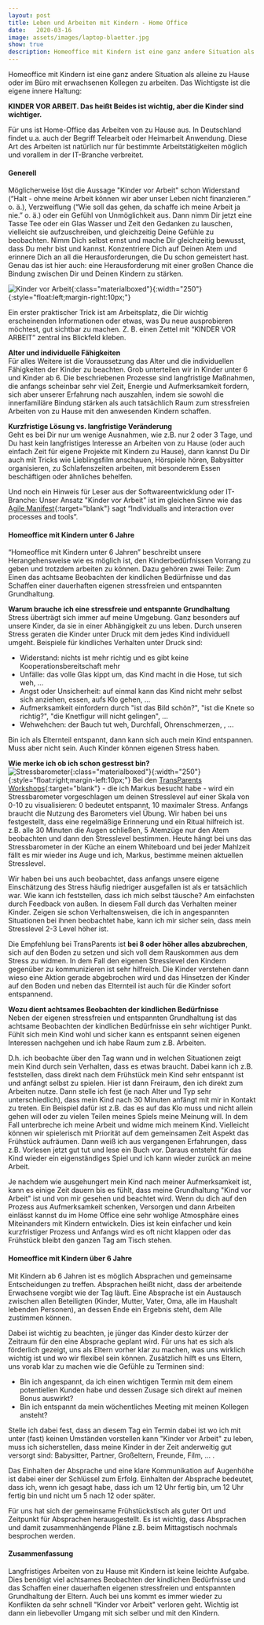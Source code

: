 ```yaml
---
layout: post
title: Leben und Arbeiten mit Kindern - Home Office
date:   2020-03-16
image: assets/images/laptop-blaetter.jpg
show: true
description: Homeoffice mit Kindern ist eine ganz andere Situation als alleine zu Hause oder im Büro mit erwachsenen Kollegen zu arbeiten.
---
```


Homeoffice mit Kindern ist eine ganz andere Situation als alleine zu Hause oder im Büro mit erwachsenen Kollegen zu arbeiten. Das Wichtigste ist die eigene innere Haltung:

**KINDER VOR ARBEIT. Das heißt Beides ist wichtig, aber die Kinder sind wichtiger.**

Für uns ist Home-Office das Arbeiten von zu Hause aus. In Deutschland findet u.a. auch der Begriff Telearbeit oder Heimarbeit Anwendung. Diese Art des Arbeiten ist natürlich nur für bestimmte Arbeitstätigkeiten möglich und vorallem in der IT-Branche verbreitet.


#### Generell
Möglicherweise löst die Aussage "Kinder vor Arbeit" schon Widerstand (“Halt - ohne meine Arbeit können wir aber unser Leben nicht finanzieren.” o. ä.), Verzweiflung (“Wie soll das gehen, da schaffe ich meine Arbeit ja nie.” o. ä.) oder ein Gefühl von Unmöglichkeit aus.
Dann nimm Dir jetzt eine Tasse Tee oder ein Glas Wasser und Zeit den Gedanken zu lauschen, vielleicht sie aufzuschreiben, und gleichzeitig Deine Gefühle zu beobachten. Nimm Dich selbst ernst und mache Dir gleichzeitig bewusst, dass Du mehr bist und kannst. Konzentriere Dich auf Deinen Atem und erinnere Dich an all die Herausforderungen, die Du schon gemeistert hast.
Genau das ist hier auch: eine Herausforderung mit einer großen Chance die Bindung zwischen Dir und Deinen Kindern zu stärken.

![Kinder vor Arbeit](/assets/images/kindervorarbeit.jpg){:class="materialboxed"}{:width="250"}{:style="float:left;margin-right:10px;"}

Ein erster praktischer Trick ist am Arbeitsplatz, die Dir wichtig erscheinenden Informationen oder etwas, was Du neue ausprobieren möchtest, gut sichtbar zu machen. Z. B. einen Zettel mit “KINDER VOR ARBEIT” zentral ins Blickfeld kleben.


**Alter und individuelle Fähigkeiten**<br>
Für alles Weitere ist die Voraussetzung das Alter und die individuellen Fähigkeiten der Kinder zu beachten. Grob unterteilen wir in Kinder unter 6 und Kinder ab 6.
Die beschriebenen Prozesse sind langfristige Maßnahmen, die anfangs scheinbar sehr viel Zeit, Energie und Aufmerksamkeit fordern, sich aber unserer Erfahrung nach auszahlen, indem sie sowohl die innerfamiliäre Bindung stärken als auch tatsächlich Raum zum stressfreien Arbeiten von zu Hause mit den anwesenden Kindern schaffen.

**Kurzfristige Lösung vs. langfristige Veränderung**<br>
Geht es bei Dir nur um wenige Ausnahmen, wie z.B. nur 2 oder 3 Tage, und Du hast kein langfristiges Interesse an Arbeiten von zu Hause (oder auch einfach Zeit für eigene Projekte mit Kindern zu Hause), dann kannst Du Dir auch mit Tricks wie Lieblingsfilm anschauen, Hörspiele hören, Babysitter organisieren, zu Schlafenszeiten arbeiten, mit besonderem Essen beschäftigen oder ähnliches behelfen.

Und noch ein Hinweis für Leser aus der Softwareentwicklung oder IT-Branche: Unser Ansatz "Kinder vor Arbeit" ist im gleichen Sinne wie das [Agile Manifest](https://agilemanifesto.org/){:target="blank"} sagt “Individualls and interaction over processes and tools”.


#### Homeoffice mit Kindern unter 6 Jahre
“Homeoffice mit Kindern unter 6 Jahren” beschreibt unsere Herangehensweise wie es möglich ist, den Kinderbedürfnissen Vorrang zu geben und trotzdem arbeiten zu können. Dazu gehören zwei Teile: Zum Einen das achtsame Beobachten der kindlichen Bedürfnisse und das Schaffen einer dauerhaften eigenen stressfreien und entspannten Grundhaltung.

**Warum brauche ich eine stressfreie und entspannte Grundhaltung**<br>
Stress überträgt sich immer auf meine Umgebung. Ganz besonders auf unsere Kinder, da sie in einer Abhängigkeit zu uns leben. Durch unseren Stress geraten die Kinder unter Druck mit dem jedes Kind individuell umgeht. Beispiele für kindliches Verhalten unter Druck sind:
<ul>
  <li style="list-style-type:disc;">Widerstand: nichts ist mehr richtig und es gibt keine Kooperationsbereitschaft mehr</li>
  <li style="list-style-type:disc;">Unfälle: das volle Glas kippt um, das Kind macht in die Hose, tut sich weh, ...</li>
  <li style="list-style-type:disc;">Angst oder Unsicherheit: auf einmal kann das Kind nicht mehr selbst sich anziehen, essen, aufs Klo gehen, ...</li>
  <li style="list-style-type:disc;">Aufmerksamkeit einfordern durch "ist das Bild schön?", "ist die Knete so richtig?", "die Knetfigur will nicht gelingen", ... </li>
  <li style="list-style-type:disc;">Wehwehchen: der Bauch tut weh, Durchfall, Ohrenschmerzen, , ...</li>
</ul>
Bin ich als Elternteil entspannt, dann kann sich auch mein Kind entspannen. Muss aber nicht sein. Auch Kinder können eigenen Stress haben.

**Wie merke ich ob ich schon gestresst bin?**<br>
![Stressbarometer](/assets/images/stressbaro.jpg){:class="materialboxed"}{:width="250"}{:style="float:right;margin-left:10px;"}
Bei den [TransParents Workshops](http://www.transparents.net){:target="blank"} - die ich Markus besucht habe - wird ein Stressbarometer vorgeschlagen um deinen Stresslevel auf einer Skala von 0-10 zu visualisieren: 0 bedeutet entspannt, 10 maximaler Stress. Anfangs braucht die Nutzung des Barometers viel Übung. Wir haben bei uns festgestellt, dass eine regelmäßige Erinnerung und ein Ritual hilfreich ist. z.B. alle 30 Minuten die Augen schließen, 5 Atemzüge nur den Atem beobachten und dann den Stresslevel bestimmen. Heute hängt bei uns das Stressbarometer in der Küche an einem Whiteboard und bei jeder Mahlzeit fällt es mir wieder ins Auge und ich, Markus, bestimme meinen aktuellen Stresslevel.

Wir haben bei uns auch beobachtet, dass anfangs unsere eigene Einschätzung des Stress häufig niedriger ausgefallen ist als er tatsächlich war. Wie kann ich feststellen, dass ich mich selbst täusche? Am einfachsten durch Feedback von außen. In diesem Fall durch das Verhalten meiner Kinder. Zeigen sie schon Verhaltensweisen, die ich in angespannten Situationen bei ihnen beobachtet habe, kann ich mir sicher sein, dass mein Stresslevel 2-3 Level höher ist.

Die Empfehlung bei TransParents ist **bei 8 oder höher alles abzubrechen**, sich auf den Boden zu setzen und sich voll dem Rauskommen aus dem Stress zu widmen. In dem Fall den eigenen Stresslevel den Kindern gegenüber zu kommunizieren ist sehr hilfreich. Die Kinder verstehen dann wieso eine Aktion gerade abgebrochen wird und das Hinsetzen der Kinder auf den Boden und neben das Elternteil ist auch für die Kinder sofort entspannend.


**Wozu dient achtsames Beobachten der kindlichen Bedürfnisse**<br>
Neben der eigenen stressfreien und entspannten Grundhaltung ist das achtsame Beobachten der kindlichen Bedürfnisse ein sehr wichtiger Punkt. Fühlt sich mein Kind wohl und sicher kann es entspannt seinen eigenen Interessen nachgehen und ich habe Raum zum z.B. Arbeiten.

D.h. ich beobachte über den Tag wann und in welchen Situationen zeigt mein Kind durch sein Verhalten, dass es etwas braucht. Dabei kann ich z.B. feststellen, dass direkt nach dem Frühstück mein Kind sehr entspannt ist und anfängt selbst zu spielen. Hier ist dann Freiraum, den ich direkt zum Arbeiten nutze. Dann stelle ich fest (je nach Alter und Typ sehr unterschiedlich), dass mein Kind nach 30 Minuten anfängt mit mir in Kontakt zu treten. Ein Beispiel dafür ist z.B. das es auf das Klo muss und nicht allein gehen will oder zu vielen Teilen meines Spiels meine Meinung will. In dem Fall unterbreche ich meine Arbeit und widme mich meinem Kind. Vielleicht können wir spielerisch mit Priorität auf dem gemeinsamen Zeit Aspekt das Frühstück aufräumen. Dann weiß ich aus vergangenen Erfahrungen, dass z.B. Vorlesen jetzt gut tut und lese ein Buch vor. Daraus entsteht für das Kind wieder ein eigenständiges Spiel und ich kann wieder zurück an meine Arbeit.

Je nachdem wie ausgehungert mein Kind nach meiner Aufmerksamkeit ist, kann es einige Zeit dauern bis es fühlt, dass meine Grundhaltung "Kind vor Arbeit" ist und von mir gesehen und beachtet wird. Wenn du dich auf den Prozess aus Aufmerksamkeit schenken, Versorgen und dann Arbeiten einlässt kannst du im Home Office eine sehr wohlige Atmosphäre eines Miteinanders mit Kindern entwickeln. Dies ist kein einfacher und kein kurzfristiger Prozess und Anfangs wird es oft nicht klappen oder das Frühstück bleibt den ganzen Tag am Tisch stehen.

#### Homeoffice mit Kindern über 6 Jahre
Mit Kindern ab 6 Jahren ist es möglich Absprachen und gemeinsame Entscheidungen zu treffen. Absprachen heißt nicht, dass der arbeitende Erwachsene vorgibt wie der Tag läuft. Eine Absprache ist ein Austausch zwischen allen Beteiligten (Kinder, Mutter, Vater, Oma, alle im Haushalt lebenden Personen), an dessen Ende ein Ergebnis steht, dem Alle zustimmen können.

Dabei ist wichtig zu beachten, je jünger das Kinder desto kürzer der Zeitraum für den eine Absprache geplant wird. Für uns hat es sich als förderlich gezeigt, uns als Eltern vorher klar zu machen, was uns wirklich wichtig ist und wo wir flexibel sein können. Zusätzlich hilft es uns Eltern, uns vorab klar zu machen wie die Gefühle zu Terminen sind:
<ul>
  <li style="list-style-type:disc;">Bin ich angespannt, da ich einen wichtigen Termin mit dem einem potentiellen Kunden habe und dessen Zusage sich direkt auf meinen Bonus auswirkt?
  </li>
  <li style="list-style-type:disc;">Bin ich entspannt da mein wöchentliches Meeting mit meinen Kollegen ansteht?
  </li>
</ul>
Stelle ich dabei fest, dass an diesem Tag ein Termin dabei ist wo ich mit unter (fast) keinen Umständen vorstellen kann "Kinder vor Arbeit" zu leben, muss ich sicherstellen, dass meine Kinder in der Zeit anderweitig gut versorgt sind: Babysitter, Partner, Großeltern, Freunde, Film, ... .

Das Einhalten der Absprache und eine klare Kommunikation auf Augenhöhe ist dabei einer der Schlüssel zum Erfolg. Einhalten der Absprache bedeutet, dass ich, wenn ich gesagt habe, dass ich um 12 Uhr fertig bin, um 12 Uhr fertig bin und nicht um 5 nach 12 oder später.

Für uns hat sich der gemeinsame Frühstückstisch als guter Ort und Zeitpunkt für Absprachen herausgestellt. Es ist wichtig, dass Absprachen und damit zusammenhängende Pläne z.B. beim Mittagstisch nochmals besprochen werden.

#### Zusammenfassung
Langfristiges Arbeiten von zu Hause mit Kindern ist keine leichte Aufgabe. Dies benötigt viel achtsames Beobachten der kindlichen Bedürfnisse und das Schaffen einer dauerhaften eigenen stressfreien und entspannten Grundhaltung der Eltern. Auch bei uns kommt es immer wieder zu Konflikten da sehr schnell "Kinder vor Arbeit" verloren geht. Wichtig ist dann ein liebevoller Umgang mit sich selber und mit den Kindern.

